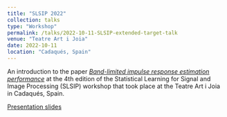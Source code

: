 ```yaml
---
title: "SLSIP 2022"
collection: talks
type: "Workshop"
permalink: /talks/2022-10-11-SLSIP-extended-target-talk
venue: "Teatre Art i Joia"
date: 2022-10-11
location: "Cadaqués, Spain"
---
```


An introduction to the paper [*Band-limited impulse response estimation performance*](/publication/2023-04-01-SP-band-limited) at the 4th edition of the Statistical Learning for Signal and Image Processing (SLSIP) workshop that took place at the Teatre Art i Joia in Cadaqués, Spain.

[Presentation slides](http://clubeigt.github.io/files/2022_SLSIP_extended_target_presentation.pdf)